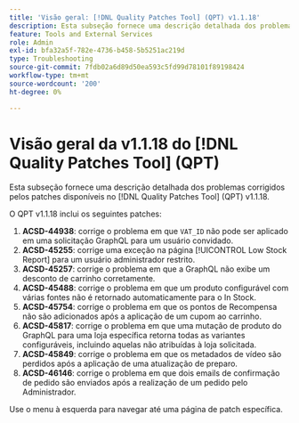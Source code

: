 ```yaml
---
title: 'Visão geral: [!DNL Quality Patches Tool] (QPT) v1.1.18'
description: Esta subseção fornece uma descrição detalhada dos problemas corrigidos pelos patches disponíveis no [!DNL Quality Patches Tool] (QPT) v1.1.18.
feature: Tools and External Services
role: Admin
exl-id: bfa32a5f-782e-4736-b458-5b5251ac219d
type: Troubleshooting
source-git-commit: 7fdb02a6d89d50ea593c5fd99d78101f89198424
workflow-type: tm+mt
source-wordcount: '200'
ht-degree: 0%

---
```


# Visão geral da v1.1.18 do [!DNL Quality Patches Tool] (QPT)

Esta subseção fornece uma descrição detalhada dos problemas corrigidos pelos patches disponíveis no [!DNL Quality Patches Tool] (QPT) v1.1.18.

O QPT v1.1.18 inclui os seguintes patches:

1. **ACSD-44938**: corrige o problema em que `VAT_ID` não pode ser aplicado em uma solicitação GraphQL para um usuário convidado.
1. **ACSD-45255**: corrige uma exceção na página [!UICONTROL Low Stock Report] para um usuário administrador restrito.
1. **ACSD-45257**: corrige o problema em que a GraphQL não exibe um desconto de carrinho corretamente.
1. **ACSD-45488**: corrige o problema em que um produto configurável com várias fontes não é retornado automaticamente para o In Stock.
1. **ACSD-45754**: corrige o problema em que os pontos de Recompensa não são adicionados após a aplicação de um cupom ao carrinho.
1. **ACSD-45817**: corrige o problema em que uma mutação de produto do GraphQL para uma loja específica retorna todas as variantes configuráveis, incluindo aquelas não atribuídas à loja solicitada.
1. **ACSD-45849**: corrige o problema em que os metadados de vídeo são perdidos após a aplicação de uma atualização de preparo.
1. **ACSD-46146**: corrige o problema em que dois emails de confirmação de pedido são enviados após a realização de um pedido pelo Administrador.

Use o menu à esquerda para navegar até uma página de patch específica.
